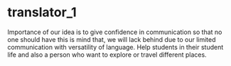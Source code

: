 # translator_1
Importance of our idea is to give confidence in communication so that no one should have this is mind that,
we will lack behind due to our limited communication with versatility of language.
Help students in their student life and also a person who want to explore or travel different places.

